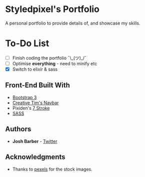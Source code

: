 # Styledpixel's Portfolio

A personal portfolio to provide details of, and showcase my skills.

# To-Do List

* [ ] Finish coding the portfolio ¯\\\_(ツ)_/¯
* [ ] Optimise **everything** - need to minify etc
* [x] Switch to elixir & sass

## Front-End Built With

* [Bootstrap 3](http://getbootstrap.com/)
* [Creative Tim's Navbar](http://www.creative-tim.com/product/navbar-with-icons)
* Pixiden's [7 Stroke](http://themes-pixeden.com/font-demos/7-stroke/)
* [SASS](http://sass-lang.com/)

## Authors

* **Josh Barber** - [Twitter](https://twitter.com/styledpixel)

## Acknowledgments

* Thanks to [pexels](https://www.pexels.com/) for the stock images.
